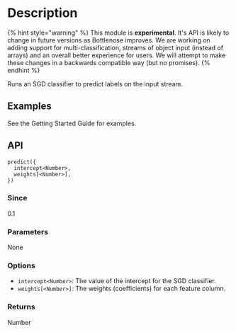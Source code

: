 # Description

{% hint style="warning" %}
This module is **experimental**.  It's API is likely to change in future versions as Bottlenose improves. We are working on adding support for multi-classification, streams of object input (instead of arrays) and an overall better experience for users.  We will attempt to make these changes in a backwards compatible way (but no promises).
{% endhint %}

Runs an SGD classifier to predict labels on the input stream.

## Examples
See the Getting Started Guide for examples.

## API

```text
predict({
  intercept<Number>,
  weights[<Number>],
})
```

### Since
0.1

### Parameters
None

### Options
* `intercept<Number>`: The value of the intercept for the SGD classifier.
* `weights[<Number>]`: The weights (coefficients) for each feature column.

### Returns
Number

